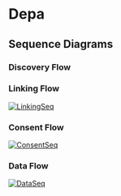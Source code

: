 # Depa

## Sequence Diagrams

### Discovery Flow

### Linking Flow

[![LinkingSeq](https://drive.google.com/uc?export=view&id=1IBehw0XasDkhVfU2wMGpW93aoHHQAYOz "LinkingSeq")](https://drive.google.com/uc?export=view&id=1IBehw0XasDkhVfU2wMGpW93aoHHQAYOz "LinkingSeq")

### Consent Flow
[![ConsentSeq](https://drive.google.com/uc?export=view&id=1BQqayRFoYGIPEu7gmzuHUcILRQeie7n2 "ConsentSeq")](https://drive.google.com/uc?export=view&id=1BQqayRFoYGIPEu7gmzuHUcILRQeie7n2 "ConsentSeq")

### Data Flow
[![DataSeq](https://drive.google.com/uc?export=view&id=1xb9Pwl4kmDChpAZ0FDOOBkcxDglJ5jaR "DataSeq")](https://drive.google.com/uc?export=view&id=1xb9Pwl4kmDChpAZ0FDOOBkcxDglJ5jaR "DataSeq")



